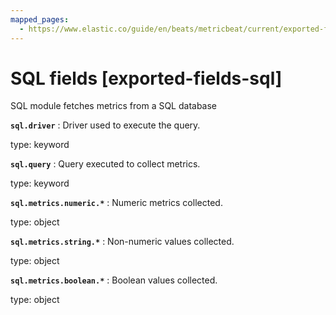 ```yaml
---
mapped_pages:
  - https://www.elastic.co/guide/en/beats/metricbeat/current/exported-fields-sql.html
---
```


# SQL fields [exported-fields-sql]

SQL module fetches metrics from a SQL database

**`sql.driver`**
:   Driver used to execute the query.

type: keyword


**`sql.query`**
:   Query executed to collect metrics.

type: keyword


**`sql.metrics.numeric.*`**
:   Numeric metrics collected.

type: object


**`sql.metrics.string.*`**
:   Non-numeric values collected.

type: object


**`sql.metrics.boolean.*`**
:   Boolean values collected.

type: object


